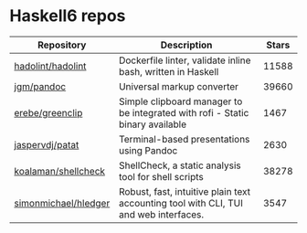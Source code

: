 # Haskell6 repos

| Repository                                                      | Description                                                                          | Stars |
| --------------------------------------------------------------- | ------------------------------------------------------------------------------------ | ----- |
| [hadolint/hadolint](https://github.com/hadolint/hadolint)       | Dockerfile linter, validate inline bash, written in Haskell                          | 11588 |
| [jgm/pandoc](https://github.com/jgm/pandoc)                     | Universal markup converter                                                           | 39660 |
| [erebe/greenclip](https://github.com/erebe/greenclip)           | Simple clipboard manager to be integrated with rofi - Static binary available        | 1467  |
| [jaspervdj/patat](https://github.com/jaspervdj/patat)           | Terminal-based presentations using Pandoc                                            | 2630  |
| [koalaman/shellcheck](https://github.com/koalaman/shellcheck)   | ShellCheck, a static analysis tool for shell scripts                                 | 38278 |
| [simonmichael/hledger](https://github.com/simonmichael/hledger) | Robust, fast, intuitive plain text accounting tool with CLI, TUI and web interfaces. | 3547  |

